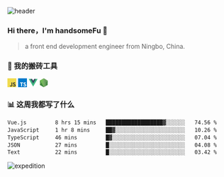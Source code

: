 ![header](https://raw.githubusercontent.com/fzq1998/fzq1998/master/header.png)

### Hi there，I'm handsomeFu 👋

> a front end development engineer from Ningbo, China.

### 🔧 我的搬砖工具
<code><img height="20" src="https://raw.githubusercontent.com/github/explore/80688e429a7d4ef2fca1e82350fe8e3517d3494d/topics/javascript/javascript.png" alt="javascript"></code>
<code><img height="20" src="https://raw.githubusercontent.com/github/explore/80688e429a7d4ef2fca1e82350fe8e3517d3494d/topics/typescript/typescript.png" alt="typescript"></code>
<code><img height="20" src="https://raw.githubusercontent.com/github/explore/80688e429a7d4ef2fca1e82350fe8e3517d3494d/topics/vue/vue.png" alt="vue"></code>
<code><img height="20" src="https://raw.githubusercontent.com/github/explore/80688e429a7d4ef2fca1e82350fe8e3517d3494d/topics/nodejs/nodejs.png" alt="nodejs"></code>



### 📊 这周我都写了什么
<!--START_SECTION:waka-->

```txt
Vue.js         8 hrs 15 mins   ██████████████████▓░░░░░░   74.56 %
JavaScript     1 hr 8 mins     ██▓░░░░░░░░░░░░░░░░░░░░░░   10.26 %
TypeScript     46 mins         █▓░░░░░░░░░░░░░░░░░░░░░░░   07.04 %
JSON           27 mins         █░░░░░░░░░░░░░░░░░░░░░░░░   04.08 %
Text           22 mins         █░░░░░░░░░░░░░░░░░░░░░░░░   03.42 %
```

<!--END_SECTION:waka-->


![expedition](https://raw.githubusercontent.com/fzq1998/fzq1998/master/expedition.gif)

